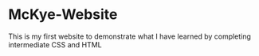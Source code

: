 # McKye-Website
 This is my first website to demonstrate what I have learned by completing intermediate CSS and HTML
